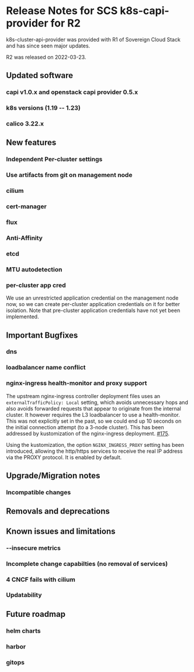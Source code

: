 # Release Notes for SCS k8s-capi-provider for R2

k8s-cluster-api-provider was provided with R1 of Sovereign
Cloud Stack and has since seen major updates.

R2 was released on 2022-03-23.

## Updated software

### capi v1.0.x and openstack capi provider 0.5.x

### k8s versions (1.19 -- 1.23)

### calico 3.22.x


## New features

### Independent Per-cluster settings

### Use artifacts from git on management node

### cilium

### cert-manager

### flux

### Anti-Affinity 

### etcd 

### MTU autodetection

### per-cluster app cred

We use an unrestricted application credential on the management node now,
so we can create per-cluster application credentials on it for better
isolation. Note that pre-cluster application credentials have not yet
been implemented.

## Important Bugfixes

### dns

### loadbalancer name conflict

### nginx-ingress health-monitor and proxy support

The upstream nginx-ingress controller deployment files uses an `externalTrafficPolicy: Local`
setting, which avoids unnecessary hops and also avoids forwarded requests that appear to
originate from the internal cluster. It however requires the L3 loadbalancer to use a
health-monitor. This was not explicitly set in the past, so we could end up 10 seconds on
the initial connection attempt (to a 3-node cluster). This has been addressed by
kustomization of the nginx-ingress deployment.
[#175](https://github.com/SovereignCloudStack/k8s-cluster-api-provider/pull/175).

Using the kustomization, the option `NGINX_INGRESS_PROXY` setting has been introduced,
allowing the http/https services to receive the real IP address via the PROXY protocol.
It is enabled by default.

## Upgrade/Migration notes

### Incompatible changes

## Removals and deprecations

## Known issues and limitations

### --insecure metrics

### Incomplete change capabilties (no removal of services)

### 4 CNCF fails with cilium

### Updatability

## Future roadmap

### helm charts

### harbor

### gitops

